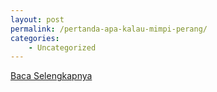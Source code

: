 ```yaml
---
layout: post
permalink: /pertanda-apa-kalau-mimpi-perang/
categories:
    - Uncategorized
---
```


[Baca Selengkapnya](/01)